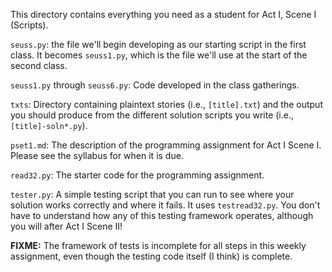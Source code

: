 This directory contains everything you need as a student for Act I,
Scene I (Scripts).

`seuss.py`: the file we'll begin developing as our starting script in
the first class.  It becomes `seuss1.py`, which is the file we'll use
at the start of the second class.

`seuss1.py` through `seuss6.py`: Code developed in the class gatherings.

`txts`: Directory containing plaintext stories (i.e., `[title].txt`)
and the output you should produce from the different solution scripts
you write (i.e., `[title]-soln*.py`).

`pset1.md`: The description of the programming assignment for Act I
Scene I. Please see the syllabus for when it is due.

`read32.py`: The starter code for the programming assignment.

`tester.py`: A simple testing script that you can run to see where
your solution works correctly and where it fails. It uses
`testread32.py`. You don't have to understand how any of this testing
framework operates, although you will after Act I Scene II!

**FIXME:** The framework of tests is incomplete for all steps in this
weekly assignment, even though the testing code itself (I think) is
complete.
